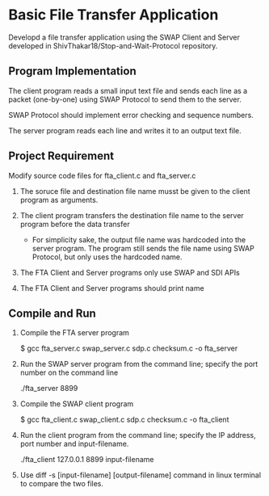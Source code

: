 Basic File Transfer Application
=============================================================================================================================
Developd a file transfer application using the SWAP Client and Server developed in ShivThakar18/Stop-and-Wait-Protocol repository. 

Program Implementation
-----------------------------------------------------------------------------------------------------------------------------
The client program reads a small input text file and sends each line as a packet (one-by-one) using SWAP Protocol to send them to the server. 

SWAP Protocol should implement error checking and sequence numbers. 

The server program reads each line and writes it to an output text file. 

Project Requirement
-----------------------------------------------------------------------------------------------------------------------------
Modify source code files for fta_client.c and fta_server.c

1. The soruce file and destination file name musst be given to the client program as arguments. 
    
2. The client program transfers the destination file name to the server program before the data transfer

    * For simplicity sake, the output file name was hardcoded into the server program. The program still sends the file name using SWAP Protocol, but only uses the hardcoded name. 

3. The FTA Client and Server programs only use SWAP and SDI APIs

4. The FTA Client and Server programs should print name

Compile and Run
-----------------------------------------------------------------------------------------------------------------------------
1. Compile the FTA server program

    $ gcc fta_server.c swap_server.c sdp.c checksum.c -o fta_server

2. Run the SWAP server program from the command line; specify the port number on the command line

    ./fta_server 8899

3. Compile the SWAP client program

    $ gcc fta_client.c swap_client.c sdp.c checksum.c -o fta_client

4. Run the client program from the command line; specify the IP address, port number and input-filename.

    ./fta_client 127.0.0.1 8899 input-filename
    
5. Use diff -s [input-filename] [output-filename] command in linux terminal to compare the two files. 
